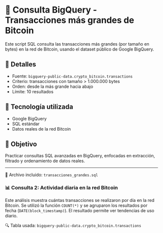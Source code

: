 # 🧠 Consulta BigQuery - Transacciones más grandes de Bitcoin

Este script SQL consulta las transacciones más grandes (por tamaño en bytes) en la red de Bitcoin, usando el dataset público de Google BigQuery.

## 📌 Detalles

- Fuente: `bigquery-public-data.crypto_bitcoin.transactions`
- Criterio: transacciones con tamaño > 1.000.000 bytes
- Orden: desde la más grande hacia abajo
- Límite: 10 resultados

## 🚀 Tecnología utilizada

- Google BigQuery
- SQL estándar
- Datos reales de la red Bitcoin

## 🎯 Objetivo

Practicar consultas SQL avanzadas en BigQuery, enfocadas en extracción, filtrado y ordenamiento de datos reales.

---

📁 Archivo incluido: `transacciones_grandes.sql`


### 📊 Consulta 2: Actividad diaria en la red Bitcoin

Este análisis muestra cuántas transacciones se realizaron por día en la red Bitcoin. Se utilizó la función `COUNT(*)` y se agruparon los resultados por fecha (`DATE(block_timestamp)`). El resultado permite ver tendencias de uso diario.

🔍 Tabla usada: `bigquery-public-data.crypto_bitcoin.transactions`
